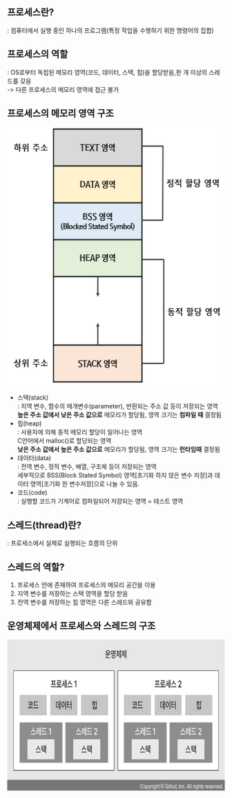 ## 프로세스란?   
: 컴퓨터에서 실행 중인 하나의 프로그램(특정 작업을 수행하기 위한 명령어의 집합)

## 프로세스의 역할   
: OS로부터 독립된 메모리 영역(코드, 데이터, 스택, 힙)을 할당받음,한 개 이상의 스레드를 갖음   
-> 다른 프로세스의 메모리 영역에 접근 불가      

## 프로세스의 메모리 영역 구조   
<img src="./processmemory.png" width="500px" height="600px" title="processmemory" alt="processmemory"></img><br/>   

- 스택(stack)   
: 지역 변수, 함수의 매개변수(parameter), 반횐되는 주소 값 등이 저장되는 영역   
**높은 주소 값에서 낮은 주소 값으로** 메모리가 할당됨, 영역 크기는 **컴파일 때** 결정됨   
- 힙(heap)   
: 사용자에 의해 동적 메모리 할당이 일어나는 영역   
C언어에서 malloc()로 할당되는 영역   
**낮은 주소 값에서 높은 주소 값으로** 메모리가 할당됨, 영역 크기는 **런타임때** 결정됨   
- 데이터(data)   
: 전역 변수, 정적 변수, 배열, 구조체 등이 저장되는 영역   
세부적으로 BSS(Block Stated Symbol) 영역[초기화 하지 않은 변수 저장]과 데이터 영역[초기화 한 변수저장]으로 나눌 수 있음.    
- 코드(code)   
: 실행할 코드가 기계어로 컴파일되어 저장되는 영역 = 테스트 영역   

## 스레드(thread)란?   
: 프로세스에서 실제로 실행되는 흐름의 단위   

## 스레드의 역할?   
1. 프로세스 안에 존재하여 프로세스의 메모리 공간을 이용   
2. 지역 변수를 저장하는 스택 영역을 할당 받음   
3. 전역 변수를 저장하는 힙 영역은 다른 스레드와 공유함   

## 운영체제에서 프로세스와 스레드의 구조   
<img src="./os_process_thread.jpg" width="700px" height="350px" title="os_process_thread" alt="os_process_thread"></img><br/>   
